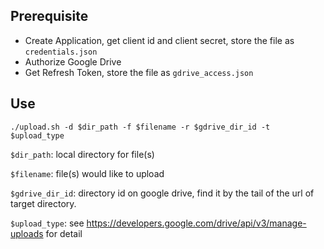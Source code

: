 ## Prerequisite 
- Create Application, get client id and client secret, store the file as `credentials.json`
- Authorize Google Drive
- Get Refresh Token, store the file as `gdrive_access.json`

## Use
```
./upload.sh -d $dir_path -f $filename -r $gdrive_dir_id -t $upload_type
```

`$dir_path`: local directory for file(s)

`$filename`: file(s) would like to upload

`$gdrive_dir_id`: directory id on google drive, find it by the tail of the url of target directory. 

`$upload_type`: see https://developers.google.com/drive/api/v3/manage-uploads for detail
